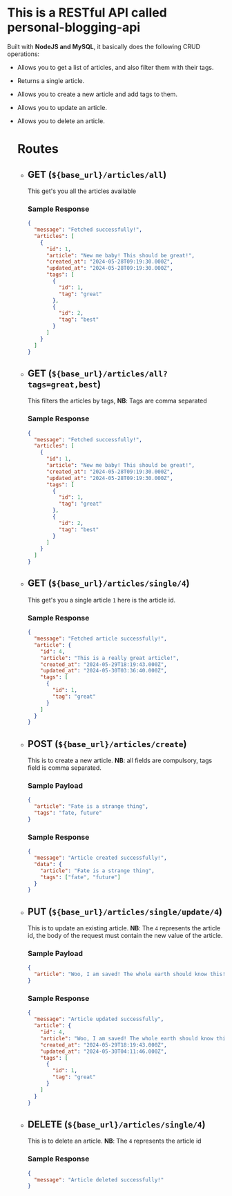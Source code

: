# This is a RESTful API called personal-blogging-api

Built with **NodeJS and MySQL**, it basically does the following CRUD operations:

- Allows you to get a list of articles, and also filter them with their tags.
- Returns a single article.
- Allows you to create a new article and add tags to them.
- Allows you to update an article.
- Allows you to delete an article.

  # Routes

  - ## GET (`${base_url}/articles/all`)

    This get's you all the articles available

    ### Sample Response

    ```json
    {
      "message": "Fetched successfully!",
      "articles": [
        {
          "id": 1,
          "article": "New me baby! This should be great!",
          "created_at": "2024-05-28T09:19:30.000Z",
          "updated_at": "2024-05-28T09:19:30.000Z",
          "tags": [
            {
              "id": 1,
              "tag": "great"
            },
            {
              "id": 2,
              "tag": "best"
            }
          ]
        }
      ]
    }
    ```

  - ## GET (`${base_url}/articles/all?tags=great,best`)

    This filters the articles by tags,
    **NB**: Tags are comma separated

    ### Sample Response

    ```json
    {
      "message": "Fetched successfully!",
      "articles": [
        {
          "id": 1,
          "article": "New me baby! This should be great!",
          "created_at": "2024-05-28T09:19:30.000Z",
          "updated_at": "2024-05-28T09:19:30.000Z",
          "tags": [
            {
              "id": 1,
              "tag": "great"
            },
            {
              "id": 2,
              "tag": "best"
            }
          ]
        }
      ]
    }
    ```

  - ## GET (`${base_url}/articles/single/4`)

    This get's you a single article `1` here is the article id.

    ### Sample Response

    ```json
    {
      "message": "Fetched article successfully!",
      "article": {
        "id": 4,
        "article": "This is a really great article!",
        "created_at": "2024-05-29T18:19:43.000Z",
        "updated_at": "2024-05-30T03:36:40.000Z",
        "tags": [
          {
            "id": 1,
            "tag": "great"
          }
        ]
      }
    }
    ```

  - ## POST (`${base_url}/articles/create`)

    This is to create a new article.
    **NB**: all fields are compulsory, tags field is comma separated.

    ### Sample Payload

    ```json
    {
      "article": "Fate is a strange thing",
      "tags": "fate, future"
    }
    ```

    ### Sample Response

    ```json
    {
      "message": "Article created successfully!",
      "data": {
        "article": "Fate is a strange thing",
        "tags": ["fate", "future"]
      }
    }
    ```

  - ## PUT (`${base_url}/articles/single/update/4`)

    This is to update an existing article.
    **NB**: The `4` represents the article id, the body of the request must contain the new value of the article.

    ### Sample Payload

    ```json
    {
      "article": "Woo, I am saved! The whole earth should know this!"
    }
    ```

    ### Sample Response

    ```json
    {
      "message": "Article updated successfully",
      "article": {
        "id": 4,
        "article": "Woo, I am saved! The whole earth should know this!",
        "created_at": "2024-05-29T18:19:43.000Z",
        "updated_at": "2024-05-30T04:11:46.000Z",
        "tags": [
          {
            "id": 1,
            "tag": "great"
          }
        ]
      }
    }
    ```

  - ## DELETE (`${base_url}/articles/single/4`)

    This is to delete an article.
    **NB**: The `4` represents the article id

    ### Sample Response

    ```json
    {
      "message": "Article deleted successfully!"
    }
    ```
